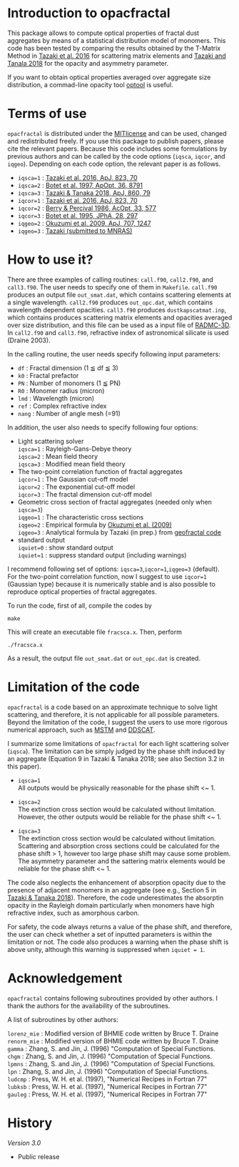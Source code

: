 # Introduction to opacfractal

This package allows to compute optical properties of fractal dust aggregates 
by means of a statistical distribution model of monomers.
This code has been tested by comparing the results obtained by the T-Matrix Method in [Tazaki et al. 2016](https://ui.adsabs.harvard.edu/abs/2016ApJ...823...70T) for scattering matrix elements and [Tazaki and Tanala 2018](https://ui.adsabs.harvard.edu/abs/2016ApJ...823...70T) for the opacity and asymmetry parameter.

If you want to obtain optical properties averaged over aggregate size distribution, a commad-line opacity tool [optool](https://github.com/cdominik/optool.git) is useful.

# Terms of use

`opacfractal` is distributed under the [MITlicense](https://opensource.org/licenses/MIT) and can be used, changed
and redistributed freely. If you use this package to publish papers, please cite the relevant papers.
Because this code includes some formulations by previous authors and can be called by the code options (`iqsca`, `iqcor`, and `iqgeo`). Depending on each code option, the relevant paper is as follows.
 - `iqsca=1` : [Tazaki et al. 2016, ApJ, 823, 70](https://ui.adsabs.harvard.edu/abs/2016ApJ...823...70T)
 - `iqsca=2` : [Botet et al. 1997, ApOpt, 36, 8791](https://ui.adsabs.harvard.edu/abs/1997ApOpt..36.8791B)
 - `iqsca=3` : [Tazaki & Tanaka 2018, ApJ, 860, 79](https://ui.adsabs.harvard.edu/abs/2018ApJ...860...79T)
 - `iqcor=1` : [Tazaki et al. 2016, ApJ, 823, 70](https://ui.adsabs.harvard.edu/abs/2016ApJ...823...70T)
 - `iqcor=2` : [Berry & Percival 1986, AcOpt, 33, 577](https://ui.adsabs.harvard.edu/abs/1986AcOpt..33..577B)
 - `iqcor=3` : [Botet et al. 1995, JPhA, 28, 297](https://ui.adsabs.harvard.edu/abs/1995JPhA...28..297B)
 - `iqgeo=2` : [Okuzumi et al. 2009, ApJ, 707, 1247](https://ui.adsabs.harvard.edu/abs/2009ApJ...707.1247O) 
 - `iqgeo=3` : [Tazaki (submitted to MNRAS)](https://github.com/rtazaki1205/geofractal)

# How to use it? 

There are three examples of calling routines: `call.f90`, `call2.f90`, and `call3.f90`. The user needs to specify one of them in `Makefile`.
`call.f90` produces an output file `out_smat.dat`, which contains scattering elements at a single wavelength. `call2.f90` produces `out_opc.dat`, which contains wavelength dependent opacities. `call3.f90` produces `dustkapscatmat.inp`, which contains produces scattering matrix elements and opacities averaged over size distribution, and this file can be used as a input file of [RADMC-3D](https://www.ita.uni-heidelberg.de/~dullemond/software/radmc-3d/). In `call2.f90` and `call3.f90`, refractive index of astronomical silicate is used (Draine 2003).

In the calling routine, the user needs specify following input parameters:

- `df` : Fractal dimension (1 ≦ df ≦ 3)
- `k0` : Fractal prefactor
- `PN` : Number of monomers (1 ≦ PN)
- `R0` : Monomer radius (micron)
- `lmd` : Wavelength (micron)
- `ref` : Complex refractive index
- `nang` : Number of angle mesh (=91) 

In addition, the user also needs to specify following four options:

- Light scattering solver   
  `iqsca=1` : Rayleigh-Gans-Debye theory  
  `iqsca=2` : Mean field theory  
  `iqsca=3` : Modified mean field theory  
- The two-point correlation function of fractal aggregates  
  `iqcor=1` : The Gaussian cut-off model  
  `iqcor=2` : The exponential cut-off model  
  `iqcor=3` : The fractal dimension cut-off model  
- Geometric cross section of fractal aggregates (needed only when `iqsca=3`)  
  `iqgeo=1` : The characteristic cross sections  
  `iqgeo=2` : Empirical formula by [Okuzumi et al. (2009)](https://ui.adsabs.harvard.edu/abs/2009ApJ...707.1247O)  
  `iqgeo=3` : Analytical formula by Tazaki (in prep.) from [geofractal code](https://github.com/rtazaki1205/geofractal)
- standard output  
  `iquiet=0` : show standard output  
  `iquiet=1` : suppress standard output (including warnings)  
	
I recommend following set of options: `iqsca=3`,`iqcor=1`,`iqgeo=3` (default).  
For the two-point correlation function, now I suggest to use `iqcor=1` (Gaussian type) because it is numerically stable and is also possible to reproduce optical properties of fractal aggregates. 

To run the code, first of all, compile the codes by
```
make
```
This will create an executable file `fracsca.x`. Then, perform
```
./fracsca.x
```
As a result, the output file `out_smat.dat` or `out_opc.dat` is created. 

# Limitation of the code 

`opacfractal` is a code based on an approximate technique to solve light scattering, and therefore, it is not applicable for all possible parameters. Beyond the limitation of the code, I suggest the users to use more rigorous numerical approach, such as [MSTM](https://www.eng.auburn.edu/~dmckwski/scatcodes/) and [DDSCAT](http://ddscat.wikidot.com/).

I summarize some limitations of `opacfractal` for each light scattering solver (`iqsca`). The limitation can be simply judged by the phase shift induced by an aggregate (Equation 9 in Tazaki & Tanaka 2018; see also Section 3.2 in this paper).

- `iqsca=1`   
  All outputs would be physically reasonable for the phase shift <~ 1.   
 
- `iqsca=2`  
 The extinction cross section would be calculated without limitation.  
 However, the other outputs would be reliable for the phase shift <~ 1.  

- `iqsca=3`  
  The extinction cross section would be calculated without limitation. Scattering and absorption cross sections could be calculated for the phase shift > 1, however too large phase shift may cause some problem. The asymmetry parameter and the sattering matrix elements would be reliable for the phase shift <~ 1.  

The code also neglects the enhancement of absorption opacity due to the presence of adjacent monomers in an aggregate (see e.g., Section 5 in [Tazaki & Tanaka 2018](https://ui.adsabs.harvard.edu/abs/2018ApJ...860...79T)). Therefore, the code underestimates the absorptin opacity in the Rayleigh domain particularly when monomers have high refractive index, such as amorphous carbon.

For safety, the code always returns a value of the phase shift, and therefore, the user can check whether a set of inputted parameters is within the limitation or not. The code also produces a warning when the phase shift is above unity, although this warning is suppressed when `iquiet = 1`.

# Acknowledgement 

`opacfractal` contains following subroutines provided by other authors.
I thank the authors for the availability of the subroutines.  

A list of subroutines by other authors:  

`lorenz_mie` : Modified version of BHMIE code written by Bruce T. Draine  
`renorm_mie` : Modified version of BHMIE code written by Bruce T. Draine  
`gamma`      : Zhang, S. and Jin, J. (1996) "Computation of Special Functions.  
`chgm`       : Zhang, S. and Jin, J. (1996) "Computation of Special Functions.  
`lpmns`      : Zhang, S. and Jin, J. (1996) "Computation of Special Functions.  
`lpn`        : Zhang, S. and Jin, J. (1996) "Computation of Special Functions.  
`ludcmp`     : Press, W. H. et al. (1997), "Numerical Recipes in Fortran 77"    
`lubksb`     : Press, W. H. et al. (1997), "Numerical Recipes in Fortran 77"  
`gauleg`     : Press, W. H. et al. (1997), "Numerical Recipes in Fortran 77"  


# History

*Version 3.0*
- Public release 
